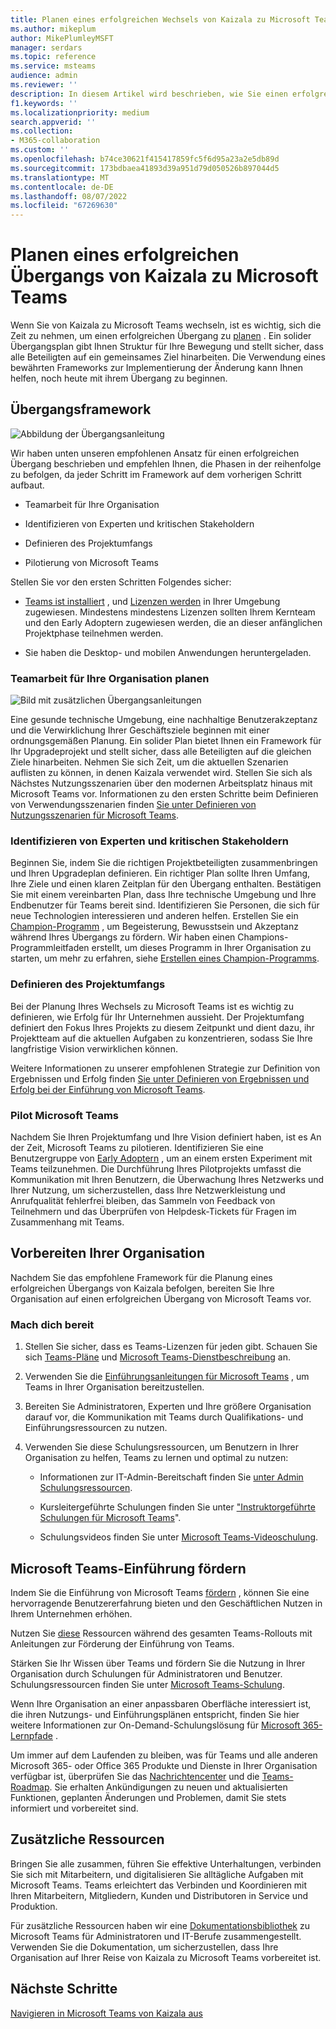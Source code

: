 ```yaml
---
title: Planen eines erfolgreichen Wechsels von Kaizala zu Microsoft Teams
ms.author: mikeplum
author: MikePlumleyMSFT
manager: serdars
ms.topic: reference
ms.service: msteams
audience: admin
ms.reviewer: ''
description: In diesem Artikel wird beschrieben, wie Sie einen erfolgreichen Übergang von Kaizala zu Microsoft Teams planen.
f1.keywords: ''
ms.localizationpriority: medium
search.appverid: ''
ms.collection:
- M365-collaboration
ms.custom: ''
ms.openlocfilehash: b74ce30621f415417859fc5f6d95a23a2e5db89d
ms.sourcegitcommit: 173bdbaea41893d39a951d79d050526b897044d5
ms.translationtype: MT
ms.contentlocale: de-DE
ms.lasthandoff: 08/07/2022
ms.locfileid: "67269630"
---
```

# <a name="planning-for-a-successful-transition-from-kaizala-to-microsoft-teams"></a>Planen eines erfolgreichen Übergangs von Kaizala zu Microsoft Teams

Wenn Sie von Kaizala zu Microsoft Teams wechseln, ist es wichtig, sich die Zeit zu nehmen, um einen erfolgreichen Übergang zu [planen](/microsoftteams/deploy-enterprise-setup?tabs=ChatTeamsChannels#plan-your-deployment) . Ein solider Übergangsplan gibt Ihnen Struktur für Ihre Bewegung und stellt sicher, dass alle Beteiligten auf ein gemeinsames Ziel hinarbeiten. Die Verwendung eines bewährten Frameworks zur Implementierung der Änderung kann Ihnen helfen, noch heute mit ihrem Übergang zu beginnen.

## <a name="transition-framework"></a>Übergangsframework

![Abbildung der Übergangsanleitung](media/plan-for-successful-transition.png)

Wir haben unten unseren empfohlenen Ansatz für einen erfolgreichen Übergang beschrieben und empfehlen Ihnen, die Phasen in der reihenfolge zu befolgen, da jeder Schritt im Framework auf dem vorherigen Schritt aufbaut.

- Teamarbeit für Ihre Organisation

- Identifizieren von Experten und kritischen Stakeholdern

- Definieren des Projektumfangs

- Pilotierung von Microsoft Teams

Stellen Sie vor den ersten Schritten Folgendes sicher:

- [Teams ist installiert](/microsoftteams/get-clients) , und [Lizenzen werden](/office365/servicedescriptions/teams-service-description) in Ihrer Umgebung zugewiesen. Mindestens mindestens Lizenzen sollten Ihrem Kernteam und den Early Adoptern zugewiesen werden, die an dieser anfänglichen Projektphase teilnehmen werden.

- Sie haben die Desktop- und mobilen Anwendungen heruntergeladen.

### <a name="envision-teamwork-for-your-organization"></a>Teamarbeit für Ihre Organisation planen

![Bild mit zusätzlichen Übergangsanleitungen](media/kaizala-framework-guidance.png)

Eine gesunde technische Umgebung, eine nachhaltige Benutzerakzeptanz und die Verwirklichung Ihrer Geschäftsziele beginnen mit einer ordnungsgemäßen Planung. Ein solider Plan bietet Ihnen ein Framework für Ihr Upgradeprojekt und stellt sicher, dass alle Beteiligten auf die gleichen Ziele hinarbeiten. Nehmen Sie sich Zeit, um die aktuellen Szenarien auflisten zu können, in denen Kaizala verwendet wird. Stellen Sie sich als Nächstes Nutzungsszenarien über den modernen Arbeitsplatz hinaus mit Microsoft Teams vor. Informationen zu den ersten Schritte beim Definieren von Verwendungsszenarien finden [Sie unter Definieren von Nutzungsszenarien für Microsoft Teams](/microsoftteams/teams-adoption-define-usage-scenarios).

### <a name="identify-champions-and-critical-stakeholders"></a>Identifizieren von Experten und kritischen Stakeholdern

Beginnen Sie, indem Sie die richtigen Projektbeteiligten zusammenbringen und Ihren Upgradeplan definieren. Ein richtiger Plan sollte Ihren Umfang, Ihre Ziele und einen klaren Zeitplan für den Übergang enthalten. Bestätigen Sie mit einem vereinbarten Plan, dass Ihre technische Umgebung und Ihre Endbenutzer für Teams bereit sind. Identifizieren Sie Personen, die sich für neue Technologien interessieren und anderen helfen. Erstellen Sie ein [Champion-Programm](/microsoftteams/teams-adoption-create-champions-program) , um Begeisterung, Bewusstsein und Akzeptanz während Ihres Übergangs zu fördern. Wir haben einen Champions-Programmleitfaden erstellt, um dieses Programm in Ihrer Organisation zu starten, um mehr zu erfahren, siehe [Erstellen eines Champion-Programms](https://view.officeapps.live.com/op/view.aspx?src=https://fto365dev.blob.core.windows.net:443/media/Default/DocResources/Adoption/Build_Champions_Program_Guide.pptx).

### <a name="define-your-project-scope"></a>Definieren des Projektumfangs

Bei der Planung Ihres Wechsels zu Microsoft Teams ist es wichtig zu definieren, wie Erfolg für Ihr Unternehmen aussieht.  Der Projektumfang definiert den Fokus Ihres Projekts zu diesem Zeitpunkt und dient dazu, ihr Projektteam auf die aktuellen Aufgaben zu konzentrieren, sodass Sie Ihre langfristige Vision verwirklichen können.

Weitere Informationen zu unserer empfohlenen Strategie zur Definition von Ergebnissen und Erfolg finden [Sie unter Definieren von Ergebnissen und Erfolg bei der Einführung von Microsoft Teams](/microsoftteams/teams-adoption-define-outcomes).

### <a name="pilot-microsoft-teams"></a>Pilot Microsoft Teams

Nachdem Sie Ihren Projektumfang und Ihre Vision definiert haben, ist es An der Zeit, Microsoft Teams zu pilotieren. Identifizieren Sie eine Benutzergruppe von [Early Adoptern](/microsoftteams/teams-adoption-onboard-early-adopters) , um an einem ersten Experiment mit Teams teilzunehmen. Die Durchführung Ihres Pilotprojekts umfasst die Kommunikation mit Ihren Benutzern, die Überwachung Ihres Netzwerks und Ihrer Nutzung, um sicherzustellen, dass Ihre Netzwerkleistung und Anrufqualität fehlerfrei bleiben, das Sammeln von Feedback von Teilnehmern und das Überprüfen von Helpdesk-Tickets für Fragen im Zusammenhang mit Teams.

## <a name="prepare-your-organization"></a>Vorbereiten Ihrer Organisation

Nachdem Sie das empfohlene Framework für die Planung eines erfolgreichen Übergangs von Kaizala befolgen, bereiten Sie Ihre Organisation auf einen erfolgreichen Übergang von Microsoft Teams vor.

### <a name="get-ready"></a>Mach dich bereit

 1. Stellen Sie sicher, dass es Teams-Lizenzen für jeden gibt. Schauen Sie sich [Teams-Pläne](https://www.microsoft.com/microsoft-teams/compare-microsoft-teams-options?activetab=pivot%3aprimaryr1) und [Microsoft Teams-Dienstbeschreibung](/office365/servicedescriptions/teams-service-description) an.

 2. Verwenden Sie die [Einführungsanleitungen für Microsoft Teams](https://adoption.microsoft.com/microsoft-teams/#get-started) , um Teams in Ihrer Organisation bereitzustellen.

 3. Bereiten Sie Administratoren, Experten und Ihre größere Organisation darauf vor, die Kommunikation mit Teams durch Qualifikations- und Einführungsressourcen zu nutzen.  

 4. Verwenden Sie diese Schulungsressourcen, um Benutzern in Ihrer Organisation zu helfen, Teams zu lernen und optimal zu nutzen:

    - Informationen zur IT-Admin-Bereitschaft finden Sie [unter Admin Schulungsressourcen](/microsoftteams/itadmin-readiness).

    - Kursleitergeführte Schulungen finden Sie unter ["Instruktorgeführte Schulungen für Microsoft Teams](/microsoftteams/instructor-led-training-teams-landing-page)".
  
    - Schulungsvideos finden Sie unter [Microsoft Teams-Videoschulung](https://support.microsoft.com/office/microsoft-teams-video-training-4f108e54-240b-4351-8084-b1089f0d21d7?ui=en-us&rs=en-us&ad=us).

## <a name="champion-microsoft-teams-adoption"></a>Microsoft Teams-Einführung fördern

Indem Sie die Einführung von Microsoft Teams [fördern](/microsoftteams/teams-adoption-get-started) , können Sie eine hervorragende Benutzererfahrung bieten und den Geschäftlichen Nutzen in Ihrem Unternehmen erhöhen.

Nutzen Sie [diese](/microsoftteams/adopt-microsoft-teams-landing-page) Ressourcen während des gesamten Teams-Rollouts mit Anleitungen zur Förderung der Einführung von Teams.

Stärken Sie Ihr Wissen über Teams und fördern Sie die Nutzung in Ihrer Organisation durch Schulungen für Administratoren und Benutzer. Schulungsressourcen finden Sie unter [Microsoft Teams-Schulung](/microsoftteams/training-microsoft-teams-landing-page).

Wenn Ihre Organisation an einer anpassbaren Oberfläche interessiert ist, die ihren Nutzungs- und Einführungsplänen entspricht, finden Sie hier weitere Informationen zur On-Demand-Schulungslösung für [Microsoft 365-Lernpfade](https://adoption.microsoft.com/microsoft-365-learning-pathways/) .

Um immer auf dem Laufenden zu bleiben, was für Teams und alle anderen Microsoft 365- oder Office 365 Produkte und Dienste in Ihrer Organisation verfügbar ist, überprüfen Sie das [Nachrichtencenter](https://admin.microsoft.com/AdminPortal/Home?ref=/MessageCenter) und die [Teams-Roadmap](https://www.microsoft.com/microsoft-365/roadmap?rtc=2&filters=Microsoft%20Teams). Sie erhalten Ankündigungen zu neuen und aktualisierten Funktionen, geplanten Änderungen und Problemen, damit Sie stets informiert und vorbereitet sind.

## <a name="additional-resources"></a>Zusätzliche Ressourcen

Bringen Sie alle zusammen, führen Sie effektive Unterhaltungen, verbinden Sie sich mit Mitarbeitern, und digitalisieren Sie alltägliche Aufgaben mit Microsoft Teams. Teams erleichtert das Verbinden und Koordinieren mit Ihren Mitarbeitern, Mitgliedern, Kunden und Distributoren in Service und Produktion.

Für zusätzliche Ressourcen haben wir eine [Dokumentationsbibliothek](/microsoftteams/) zu Microsoft Teams für Administratoren und IT-Berufe zusammengestellt. Verwenden Sie die Dokumentation, um sicherzustellen, dass Ihre Organisation auf Ihrer Reise von Kaizala zu Microsoft Teams vorbereitet ist.

## <a name="next-steps"></a>Nächste Schritte

<a name="ControlSyncThroughput"> </a>

[Navigieren in Microsoft Teams von Kaizala aus](/MicrosoftTeams/navigate-teams)

